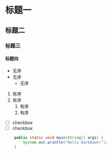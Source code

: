# 标题一
## 标题二
### 标题三
#### 标题四

- 无序
- 无序
    - 无序
    
1. 有序
2. 有序
    1. 有序
    2. 有序
    
- [ ] checkbox
- [ ] checkbox

```java
    public static void main(String[] args) {
        System.out.println("Hello markdown!");
    }
```